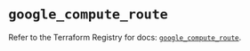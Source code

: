 # `google_compute_route`

Refer to the Terraform Registry for docs: [`google_compute_route`](https://registry.terraform.io/providers/hashicorp/google/6.17.0/docs/resources/compute_route).
